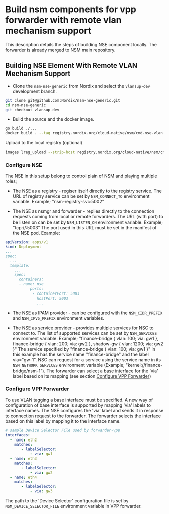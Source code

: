 # Build nsm components for vpp forwarder with remote vlan mechanism support

This description details the steps of building NSE component locally. The forwarder is already merged to NSM main repository.

## Building NSE Element With Remote VLAN Mechanism Support

- Clone the `nsm-nse-generic` from Nordix and select the `vlansup-dev` development branch.

```bash
git clone git@github.com:Nordix/nsm-nse-generic.git
cd nsm-nse-generic
git checkout vlansup-dev
```

- Build the source and the docker image.

```bash
go build ./...
docker build . --tag registry.nordix.org/cloud-native/nsm/cmd-nse-vlan:vlansup
```

 Upload to the local registry (optional)

```bash
images lreg_upload --strip-host registry.nordix.org/cloud-native/nsm/cmd-nse-vlan:vlansup
```

### Configure NSE

The NSE in this setup belong to control plain of NSM and playing multiple roles;

- The NSE as a registry - regiser itself directly to the registry service. The URL of registry service can be set by `NSM_CONNECT_TO` environment variable. Example; "nsm-registry-svc:5002"

- The NSE as nsmgr and forwarder - replies directly to the connection requests coming from local or remote forwarders. The URL (with port) to be listen on can be set by `NSM_LISTEN_ON` environment variable. Example; "tcp://:5003" The port used in this URL must be set in the manifest of the NSE pod. Example:

```yaml
apiVersion: apps/v1
kind: Deployment
...
spec:
  ...
  template:
    ...
    spec:
      containers:
      - name: nse
           ports:
            - containerPort: 5003
              hostPort: 5003
              ...     
```

- The NSE as IPAM provider - can be configured with the `NSM_CIDR_PREFIX` and `NSM_IPV6_PREFIX` environment variables.

- The NSE as service provider - provides multiple services for NSC to connect to. The list of supported services can be set by `NSM_SERVICES` environment variable. Example; "finance-bridge { vlan: 100; via: gw1 }, finance-bridge { vlan: 200; via: gw2 }, shadow-gw { vlan: 1200; via: gw2 }" The service specified by "finance-bridge { vlan: 100; via: gw1 }" in this example has the service name "finance-bridge" and the label via="gw-1".
NSC can request for a service using the service name in its `NSM_NETWORK_SERVICES` environment variable (Example; "kernel://finance-bridge/nsm-1"). The forwarder can select a base interface for the 'via' label based on its mapping (see section [Configure VPP Forwarder](https://github.com/Nordix/nsm-test/blob/master/doc/vpp-forwarder-vlansup-build.md#configure-vpp-forwarder))

### Configure VPP Forwarder

To use VLAN tagging a base interface must be specified. A new way of configuration of base interface is supported by mapping 'via' labels to interface names. The NSE configures the 'via' label and sends it in response to connection request to the forwarder. The forwarder selects the interface based on this label by mapping it to the interface name.

```yaml
# sample Device Selector File used by forwarder-vpp
interfaces:
  - name: eth2
    matches:
       - labelSelector:
           - via: gw1
  - name: eth3
    matches:
       - labelSelector:
           - via: gw2
  - name: eth4
    matches:
       - labelSelector:
           - via: gw3

```

The path to the 'Device Selector' configuration file is set by `NSM_DEVICE_SELECTOR_FILE` environment variable in VPP forwarder.